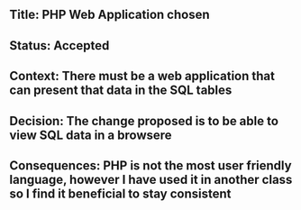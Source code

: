 ## Title: PHP Web Application chosen 

## Status: Accepted 

## Context: There must be a web application that can present that data in the SQL tables

## Decision: The change proposed is to be able to view SQL data in a browsere

## Consequences: PHP is not the most user friendly language, however I have used it in another class so I find it beneficial to stay consistent 
